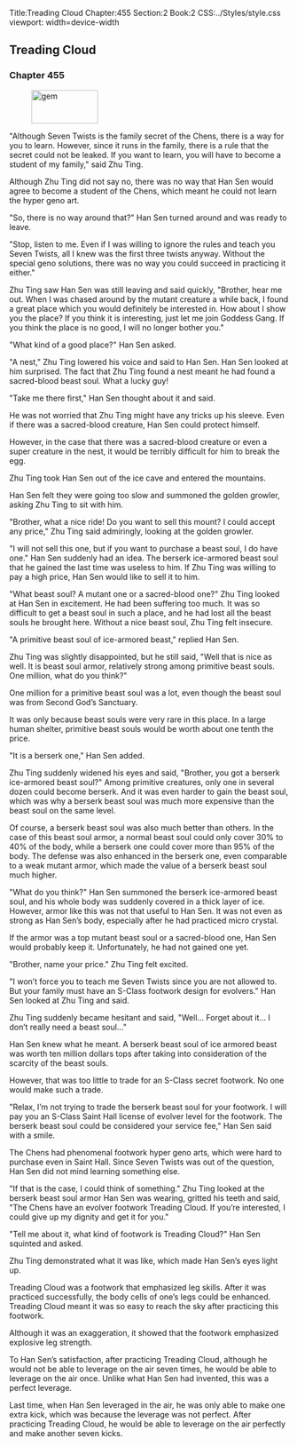 Title:Treading Cloud 
Chapter:455 
Section:2 
Book:2 
CSS:../Styles/style.css 
viewport: width=device-width
  
## Treading Cloud
### Chapter 455
  
<figure>
	<img src="../Images/gem.gif" alt="gem" id="gem" width="120" height="60" />
</figure>
  

  
"Although Seven Twists is the family secret of the Chens, there is a way for you to learn. However, since it runs in the family, there is a rule that the secret could not be leaked. If you want to learn, you will have to become a student of my family," said Zhu Ting.

Although Zhu Ting did not say no, there was no way that Han Sen would agree to become a student of the Chens, which meant he could not learn the hyper geno art.

"So, there is no way around that?" Han Sen turned around and was ready to leave.

"Stop, listen to me. Even if I was willing to ignore the rules and teach you Seven Twists, all I knew was the first three twists anyway. Without the special geno solutions, there was no way you could succeed in practicing it either."

Zhu Ting saw Han Sen was still leaving and said quickly, "Brother, hear me out. When I was chased around by the mutant creature a while back, I found a great place which you would definitely be interested in. How about I show you the place? If you think it is interesting, just let me join Goddess Gang. If you think the place is no good, I will no longer bother you."

"What kind of a good place?" Han Sen asked.

"A nest," Zhu Ting lowered his voice and said to Han Sen. Han Sen looked at him surprised. The fact that Zhu Ting found a nest meant he had found a sacred-blood beast soul. What a lucky guy!

"Take me there first," Han Sen thought about it and said.

He was not worried that Zhu Ting might have any tricks up his sleeve. Even if there was a sacred-blood creature, Han Sen could protect himself.

However, in the case that there was a sacred-blood creature or even a super creature in the nest, it would be terribly difficult for him to break the egg.

Zhu Ting took Han Sen out of the ice cave and entered the mountains.

Han Sen felt they were going too slow and summoned the golden growler, asking Zhu Ting to sit with him.

"Brother, what a nice ride! Do you want to sell this mount? I could accept any price," Zhu Ting said admiringly, looking at the golden growler.

"I will not sell this one, but if you want to purchase a beast soul, I do have one." Han Sen suddenly had an idea. The berserk ice-armored beast soul that he gained the last time was useless to him. If Zhu Ting was willing to pay a high price, Han Sen would like to sell it to him.

"What beast soul? A mutant one or a sacred-blood one?" Zhu Ting looked at Han Sen in excitement. He had been suffering too much. It was so difficult to get a beast soul in such a place, and he had lost all the beast souls he brought here. Without a nice beast soul, Zhu Ting felt insecure.

"A primitive beast soul of ice-armored beast," replied Han Sen.

Zhu Ting was slightly disappointed, but he still said, "Well that is nice as well. It is beast soul armor, relatively strong among primitive beast souls. One million, what do you think?"

One million for a primitive beast soul was a lot, even though the beast soul was from Second God’s Sanctuary.

It was only because beast souls were very rare in this place. In a large human shelter, primitive beast souls would be worth about one tenth the price.

"It is a berserk one," Han Sen added.

Zhu Ting suddenly widened his eyes and said, "Brother, you got a berserk ice-armored beast soul?" Among primitive creatures, only one in several dozen could become berserk. And it was even harder to gain the beast soul, which was why a berserk beast soul was much more expensive than the beast soul on the same level.

Of course, a berserk beast soul was also much better than others. In the case of this beast soul armor, a normal beast soul could only cover 30% to 40% of the body, while a berserk one could cover more than 95% of the body. The defense was also enhanced in the berserk one, even comparable to a weak mutant armor, which made the value of a berserk beast soul much higher.

"What do you think?" Han Sen summoned the berserk ice-armored beast soul, and his whole body was suddenly covered in a thick layer of ice. However, armor like this was not that useful to Han Sen. It was not even as strong as Han Sen’s body, especially after he had practiced micro crystal.

If the armor was a top mutant beast soul or a sacred-blood one, Han Sen would probably keep it. Unfortunately, he had not gained one yet.

"Brother, name your price." Zhu Ting felt excited.

"I won’t force you to teach me Seven Twists since you are not allowed to. But your family must have an S-Class footwork design for evolvers." Han Sen looked at Zhu Ting and said.

Zhu Ting suddenly became hesitant and said, "Well… Forget about it… I don’t really need a beast soul…"

Han Sen knew what he meant. A berserk beast soul of ice armored beast was worth ten million dollars tops after taking into consideration of the scarcity of the beast souls.

However, that was too little to trade for an S-Class secret footwork. No one would make such a trade.

"Relax, I’m not trying to trade the berserk beast soul for your footwork. I will pay you an S-Class Saint Hall license of evolver level for the footwork. The berserk beast soul could be considered your service fee," Han Sen said with a smile.

The Chens had phenomenal footwork hyper geno arts, which were hard to purchase even in Saint Hall. Since Seven Twists was out of the question, Han Sen did not mind learning something else.

"If that is the case, I could think of something." Zhu Ting looked at the berserk beast soul armor Han Sen was wearing, gritted his teeth and said, "The Chens have an evolver footwork Treading Cloud. If you’re interested, I could give up my dignity and get it for you."

"Tell me about it, what kind of footwork is Treading Cloud?" Han Sen squinted and asked.

Zhu Ting demonstrated what it was like, which made Han Sen’s eyes light up.

Treading Cloud was a footwork that emphasized leg skills. After it was practiced successfully, the body cells of one’s legs could be enhanced. Treading Cloud meant it was so easy to reach the sky after practicing this footwork.

Although it was an exaggeration, it showed that the footwork emphasized explosive leg strength.

To Han Sen’s satisfaction, after practicing Treading Cloud, although he would not be able to leverage on the air seven times, he would be able to leverage on the air once. Unlike what Han Sen had invented, this was a perfect leverage.

Last time, when Han Sen leveraged in the air, he was only able to make one extra kick, which was because the leverage was not perfect. After practicing Treading Cloud, he would be able to leverage on the air perfectly and make another seven kicks.